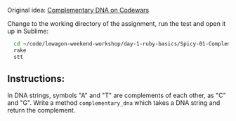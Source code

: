 Original idea: [Complementary DNA on Codewars](http://www.codewars.com/kata/complementary-dna)

Change to the working directory of the assignment, run the test and open it up in Sublime:

```bash
  cd ~/code/lewagon-weekend-workshop/day-1-ruby-basics/Spicy-01-Complementary-DNA
  rake
  stt
```

## Instructions:

In DNA strings, symbols "A" and "T" are complements of each other, as "C" and "G".
Write a method `complementary_dna` which takes a DNA string and return the complement.
